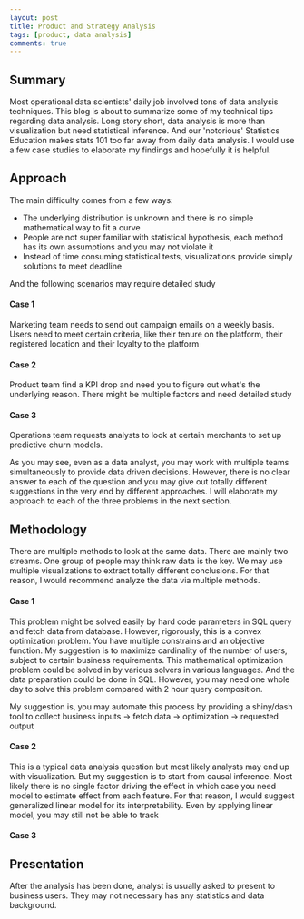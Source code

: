 ```yaml
---
layout: post
title: Product and Strategy Analysis
tags: [product, data analysis]
comments: true
---
```


## Summary

Most operational data scientists' daily job involved tons of data analysis techniques. This blog is about to summarize some of my technical tips regarding data analysis. Long story short, data analysis is more than visualization but need statistical inference. And our 'notorious' Statistics Education makes stats 101 too far away from daily data analysis. I would use a few case studies to elaborate my findings and hopefully it is helpful.

## Approach

The main difficulty comes from a few ways:

- The underlying distribution is unknown and there is no simple mathematical way to fit a curve
- People are not super familiar with statistical hypothesis, each method has its own assumptions and you may not violate it
- Instead of time consuming statistical tests, visualizations provide simply solutions to meet deadline

And the following scenarios may require detailed study

#### Case 1

Marketing team needs to send out campaign emails on a weekly basis. Users need to meet certain criteria, like their tenure on the platform, their registered location and their loyalty to the platform

#### Case 2

Product team find a KPI drop and need you to figure out what's the underlying reason. There might be multiple factors and need detailed study

#### Case 3

Operations team requests analysts to look at certain merchants to set up predictive churn models.

As you may see, even as a data analyst, you may work with multiple teams simultaneously to provide data driven decisions. However, there is no clear answer to each of the question and you may give out totally different suggestions in the very end by different approaches. I will elaborate my approach to each of the three problems in the next section.

## Methodology

There are multiple methods to look at the same data. There are mainly two streams. One group of people may think raw data is the key.
We may use multiple visualizations to extract totally different conclusions. For that reason, I would recommend analyze the data via multiple methods.

#### Case 1

This problem might be solved easily by hard code parameters in SQL query and fetch data from database. However, rigorously, this is a convex optimization problem. You have multiple constrains and an objective function. My suggestion is to maximize cardinality of the number of users, subject to certain business requirements. This mathematical optimization problem could be solved in by various solvers in various languages. And the data preparation could be done in SQL. However, you may need one whole day to solve this problem compared with 2 hour query composition.

My suggestion is, you may automate this process by providing a shiny/dash tool to collect business inputs -> fetch data -> optimization -> requested output

#### Case 2

This is a typical data analysis question but most likely analysts may end up with visualization. But my suggestion is to start from causal inference. Most likely there is no single factor driving the effect in which case you need model to estimate effect from each feature. For that reason, I would suggest generalized linear model for its interpretability. Even by applying linear model, you may still not be able to track 

#### Case 3

## Presentation

After the analysis has been done, analyst is usually asked to present to business users. They may not necessary has any statistics and data background.
